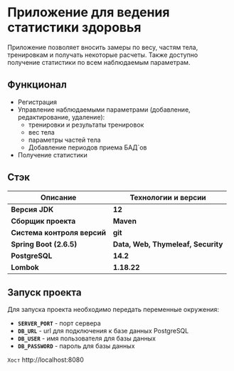 # Приложение для ведения статистики здоровья

Приложение позволяет вносить замеры по весу, частям тела, тренировкам и получать некоторые расчеты.
Также доступно получение статистики по всем наблюдаемым параметрам.


## Функционал

- Регистрация
- Управление наблюдаемыми параметрами (добавление, редактирование, удаление):
  - тренировки и результаты тренировок
  - вес тела
  - параметры частей тела
  - Добавление периодов приема БАД`ов
- Получение статистики


## Стэк

| **Описание**                | **Технологии и версии**            |
|-----------------------------|------------------------------------|
| **Версия JDK**              | **12**                             |
| **Сборщик проекта**         | **Maven**                          |
| **Система контроля версий** | **git**                            |
| **Spring Boot (2.6.5)**     | **Data, Web, Thymeleaf, Security** |
| **PostgreSQL**              | **14.2**                           |
| **Lombok**                  | **1.18.22**                        |


## Запуск проекта

Для запуска проекта необходимо передать переменные окружения:
- **```SERVER_PORT```** - порт сервера
- **```DB_URL```** - url для подключения к базе данных PostgreSQL
- **```DB_USER```** - имя пользователя для базы данных
- **```DB_PASSWORD```** - пароль для базы данных

```Хост``` http://localhost:8080